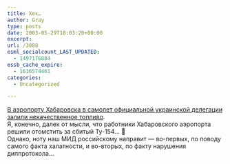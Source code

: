 ```yaml
---
title: Хех…
author: Gray
type: posts
date: 2003-05-29T18:03:20+00:00
excerpt:
url: /3088
esml_socialcount_LAST_UPDATED:
  - 1497176884
essb_cache_expire:
  - 1616574461
categories:
  - Uncategorized

---
```








<a href="http://www.obozrevatel.com.ua/news/85176.html" target="_blank">В аэропорту Хабаровска в самолет официальной украинской делегации залили некачественное топливо</a>.  
Я, конечно, далек от мысли, что работники Хабаровского аэропорта решили отомстить за сбитый Ту-154&#8230; 🙂  
Однако, ноту наш МИД российскому направит &#8212; во-первых, по поводу самого факта халатности, и во-вторых, по факту нарушения диппротокола&#8230;